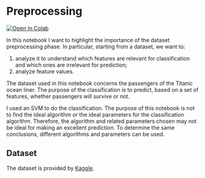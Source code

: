 # Preprocessing

[![Open In Colab](https://colab.research.google.com/assets/colab-badge.svg)](https://colab.research.google.com/drive/1qXRSQZDgTrknjUBVj9r31kRFNhNlMYgl)

In this notebook I want to highlight the importance of the dataset preprocessing phase. 
In particular, starting from a dataset, we want to:
1. analyze it to understand which features are relevant for classification and which ones are irrelevant for prediction;
2. analyze feature values.

The dataset used in this notebook concerns the passengers of the Titanic ocean liner. 
The purpose of the classification is to predict, based on a set of features, whether passengers will survive or not.

I used an SVM to do the classification. The purpose of this notebook is not to find the ideal algorithm or the ideal 
parameters for the classification algorithm. Therefore, the algorithm and related parameters chosen may not be ideal 
for making an excellent prediction. To determine the same conclusions, different algorithms and parameters can be used.

## Dataset

The dataset is provided by [Kaggle](https://www.kaggle.com/c/titanic/data).
